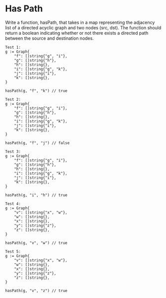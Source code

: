# Has Path

Write a function, hasPath, that takes in a map representing the adjacency list of a directed acyclic graph and two nodes (src, dst). The function should return a boolean indicating whether or not there exists a directed path between the source and destination nodes.

```
Test 1:
g := Graph{
	"f": []string{"g", "i"},
	"g": []string{"h"},
	"h": []string{},
	"i": []string{"g", "k"},
	"j": []string{"i"},
	"k": []string{},
}

hasPath(g, "f", "k") // true
```

```
Test 2:
g := Graph{
	"f": []string{"g", "i"},
	"g": []string{"h"},
	"h": []string{},
	"i": []string{"g", "k"},
	"j": []string{"i"},
	"k": []string{},
}

hasPath(g, "f", "j") // false
```

```
Test 3:
g := Graph{
	"f": []string{"g", "i"},
	"g": []string{"h"},
	"h": []string{},
	"i": []string{"g", "k"},
	"j": []string{"i"},
	"k": []string{},
}

hasPath(g, "i", "h") // true
```

```
Test 4:
g := Graph{
	"v": []string{"x", "w"},
	"w": []string{},
	"x": []string{},
	"y": []string{"z"},
	"z": []string{},
}

hasPath(g, "v", "w") // true
```

```
Test 5:
g := Graph{
	"v": []string{"x", "w"},
	"w": []string{},
	"x": []string{},
	"y": []string{"z"},
	"z": []string{},
}

hasPath(g, "v", "z") // true
```